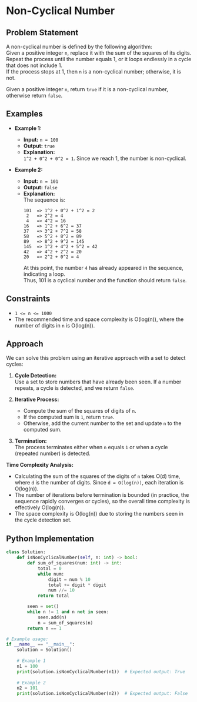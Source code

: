 # Non-Cyclical Number

## Problem Statement

A non-cyclical number is defined by the following algorithm:  
Given a positive integer `n`, replace it with the sum of the squares of its digits.  
Repeat the process until the number equals 1, or it loops endlessly in a cycle that does not include 1.  
If the process stops at 1, then `n` is a non-cyclical number; otherwise, it is not.

Given a positive integer `n`, return `true` if it is a non-cyclical number, otherwise return `false`.

## Examples

- **Example 1:**
  - **Input:** `n = 100`
  - **Output:** `true`
  - **Explanation:**  
    `1^2 + 0^2 + 0^2 = 1`. Since we reach 1, the number is non-cyclical.

- **Example 2:**
  - **Input:** `n = 101`
  - **Output:** `false`
  - **Explanation:**  
    The sequence is:
    ```
    101  => 1^2 + 0^2 + 1^2 = 2
     2   => 2^2 = 4
     4   => 4^2 = 16
    16   => 1^2 + 6^2 = 37
    37   => 3^2 + 7^2 = 58
    58   => 5^2 + 8^2 = 89
    89   => 8^2 + 9^2 = 145
    145  => 1^2 + 4^2 + 5^2 = 42
    42   => 4^2 + 2^2 = 20
    20   => 2^2 + 0^2 = 4
    ```
    At this point, the number `4` has already appeared in the sequence, indicating a loop.  
    Thus, 101 is a cyclical number and the function should return `false`.

## Constraints

- `1 <= n <= 1000`
- The recommended time and space complexity is O(log(n)), where the number of digits in `n` is O(log(n)).

## Approach

We can solve this problem using an iterative approach with a set to detect cycles:
  
1. **Cycle Detection:**  
   Use a set to store numbers that have already been seen. If a number repeats, a cycle is detected, and we return `false`.

2. **Iterative Process:**  
   - Compute the sum of the squares of digits of `n`.
   - If the computed sum is `1`, return `true`.
   - Otherwise, add the current number to the set and update `n` to the computed sum.
  
3. **Termination:**  
   The process terminates either when `n` equals `1` or when a cycle (repeated number) is detected.

**Time Complexity Analysis:**
- Calculating the sum of the squares of the digits of `n` takes O(d) time, where `d` is the number of digits. Since `d = O(log(n))`, each iteration is O(log(n)).
- The number of iterations before termination is bounded (in practice, the sequence rapidly converges or cycles), so the overall time complexity is effectively O(log(n)).
- The space complexity is O(log(n)) due to storing the numbers seen in the cycle detection set.

## Python Implementation

```python
class Solution:
    def isNonCyclicalNumber(self, n: int) -> bool:
        def sum_of_squares(num: int) -> int:
            total = 0
            while num:
                digit = num % 10
                total += digit * digit
                num //= 10
            return total

        seen = set()
        while n != 1 and n not in seen:
            seen.add(n)
            n = sum_of_squares(n)
        return n == 1

# Example usage:
if __name__ == "__main__":
    solution = Solution()
    
    # Example 1
    n1 = 100
    print(solution.isNonCyclicalNumber(n1))  # Expected output: True
    
    # Example 2
    n2 = 101
    print(solution.isNonCyclicalNumber(n2))  # Expected output: False
